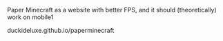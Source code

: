 Paper Minecraft as a website with better FPS, and it should (theoretically) work on mobile1

duckideluxe.github.io/paperminecraft
